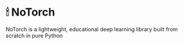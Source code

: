 # 🕯 NoTorch 
NoTorch is a lightweight, educational deep learning library built from scratch in pure Python
